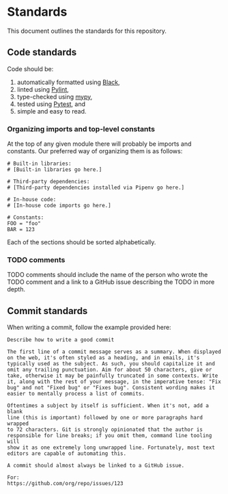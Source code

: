 # Standards

This document outlines the standards for this repository.

## Code standards

Code should be:

1. automatically formatted using [Black](https://github.com/psf/black),
2. linted using [Pylint](https://github.com/pylint-dev/pylint),
3. type-checked using [mypy](https://mypy-lang.org/),
4. tested using [Pytest](https://github.com/pytest-dev/pytest/), and
5. simple and easy to read.

### Organizing imports and top-level constants

At the top of any given module there will probably be imports and
constants. Our preferred way of organizing them is as follows:

```
# Built-in libraries:
# [Built-in libraries go here.]

# Third-party dependencies:
# [Third-party dependencies installed via Pipenv go here.]

# In-house code:
# [In-house code imports go here.]

# Constants:
FOO = "foo"
BAR = 123
```

Each of the sections should be sorted alphabetically.

### TODO comments

TODO comments should include the name of the person who wrote the TODO
comment and a link to a GitHub issue describing the TODO in more depth.

## Commit standards

When writing a commit, follow the example provided here:

```
Describe how to write a good commit

The first line of a commit message serves as a summary. When displayed
on the web, it's often styled as a heading, and in emails, it's
typically used as the subject. As such, you should capitalize it and
omit any trailing punctuation. Aim for about 50 characters, give or
take, otherwise it may be painfully truncated in some contexts. Write
it, along with the rest of your message, in the imperative tense: "Fix
bug" and not "Fixed bug" or "Fixes bug". Consistent wording makes it
easier to mentally process a list of commits.

Oftentimes a subject by itself is sufficient. When it's not, add a blank
line (this is important) followed by one or more paragraphs hard wrapped
to 72 characters. Git is strongly opinionated that the author is
responsible for line breaks; if you omit them, command line tooling will
show it as one extremely long unwrapped line. Fortunately, most text
editors are capable of automating this.

A commit should almost always be linked to a GitHub issue.

For:
https://github.com/org/repo/issues/123
```
